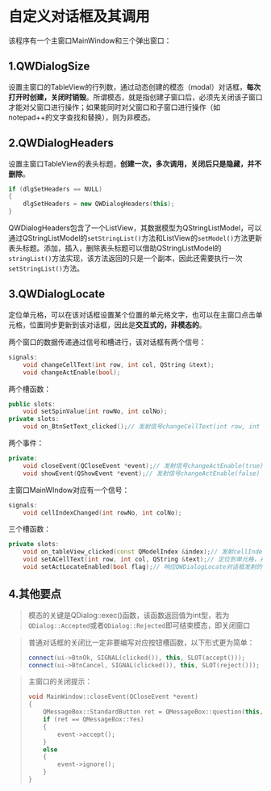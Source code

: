 # 自定义对话框及其调用

该程序有一个主窗口MainWindow和三个弹出窗口：

## 1.QWDialogSize

设置主窗口的TableView的行列数，通过动态创建的模态（modal）对话框，**每次打开时创建，关闭时销毁**。所谓模态，就是指创建子窗口后，必须先关闭该子窗口才能对父窗口进行操作；如果能同时对父窗口和子窗口进行操作（如notepad++的文字查找和替换），则为非模态。

## 2.QWDialogHeaders

设置主窗口TableView的表头标题，**创建一次，多次调用，关闭后只是隐藏，并不删除**。

```c++
if (dlgSetHeaders == NULL)
{
    dlgSetHeaders = new QWDialogHeaders(this);
}
```

QWDialogHeaders包含了一个ListView，其数据模型为QStringListModel，可以通过QStringListModel的`setStringList()`方法和ListView的`setModel()`方法更新表头标题。添加，插入，删除表头标题可以借助QStringListModel的`stringList()`方法实现，该方法返回的只是一个副本，因此还需要执行一次`setStringList()`方法。

## 3.QWDialogLocate

定位单元格，可以在该对话框设置某个位置的单元格文字，也可以在主窗口点击单元格，位置同步更新到该对话框，因此是**交互式的，非模态的**。

两个窗口的数据传递通过信号和槽进行，该对话框有两个信号：

```c++
signals:
    void changeCellText(int row, int col, QString &text);
    void changeActEnable(bool);
```

两个槽函数：

```c++
public slots:
    void setSpinValue(int rowNo, int colNo);
private slots:
    void on_BtnSetText_clicked();// 发射信号changeCellText(int row, int col, QString &text)
```

两个事件：

```c++
private:
    void closeEvent(QCloseEvent *event);// 发射信号changeActEnable(true)
    void showEvent(QShowEvent *event);// 发射信号changeActEnable(false)
```

主窗口MainWIndow对应有一个信号：

```c++
signals:
    void cellIndexChanged(int rowNo, int colNo);
```

三个槽函数：

```c++
private slots:
    void on_tableView_clicked(const QModelIndex &index);// 发射cellIndexChanged(int rowNo, int colNo)信号
    void setACellText(int row, int col, QString &text);// 定位到单元格，并设置字符串
    void setActLocateEnabled(bool flag);// 响应QWDialogLocate对话框发射的changeActEnable(bool)信号
```

## 4.其他要点

> 模态的关键是QDialog::exec()函数，该函数返回值为int型，若为`QDialog::Accepted`或者`QDialog::Rejected`即可结束模态，即关闭窗口

> 普通对话框的关闭比一定非要编写对应按钮槽函数，以下形式更为简单：
>
> ```c++
> connect(ui->BtnOk, SIGNAL(clicked()), this, SLOT(accept()));
> connect(ui->BtnCancel, SIGNAL(clicked()), this, SLOT(reject()));
> ```

> 主窗口的关闭提示：
>
> ```c++
> void MainWindow::closeEvent(QCloseEvent *event)
> {
>     QMessageBox::StandardButton ret = QMessageBox::question(this, "Question", "Dou you want to quit?", QMessageBox::Yes | QMessageBox::No | QMessageBox::Cancel);
>     if (ret == QMessageBox::Yes)
>     {
>         event->accept();
>     }
>     else
>     {
>         event->ignore();
>     }
> }
> ```

